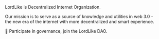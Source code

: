 LordLike is Decentralized Internet Organization. 

Our mission is to serve as a source of knowledge and utilities in web 3.0 - the new era of the internet with more decentralized and smart experience. 

🔑 Participate in governance, join the LordLike DAO.


